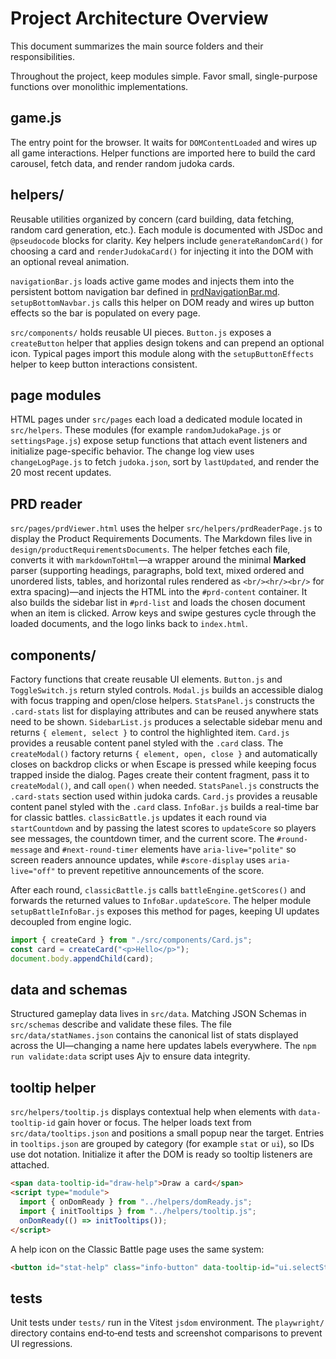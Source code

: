 # Project Architecture Overview

This document summarizes the main source folders and their responsibilities.

Throughout the project, keep modules simple. Favor small,
single-purpose functions over monolithic implementations.

## game.js

The entry point for the browser. It waits for `DOMContentLoaded` and wires up all game interactions. Helper functions are imported here to build the card carousel, fetch data, and render random judoka cards.

## helpers/

Reusable utilities organized by concern (card building, data fetching, random card generation, etc.). Each module is documented with JSDoc and `@pseudocode` blocks for clarity.
Key helpers include `generateRandomCard()` for choosing a card and `renderJudokaCard()` for injecting it into the DOM with an optional reveal animation.

`navigationBar.js` loads active game modes and injects them into the persistent bottom navigation bar defined in [prdNavigationBar.md](productRequirementsDocuments/prdNavigationBar.md). `setupBottomNavbar.js` calls this helper on DOM ready and wires up button effects so the bar is populated on every page.

`src/components/` holds reusable UI pieces. `Button.js` exposes a `createButton` helper that applies design tokens and can prepend an optional icon. Typical pages import this module along with the `setupButtonEffects` helper to keep button interactions consistent.

## page modules

HTML pages under `src/pages` each load a dedicated module located in
`src/helpers`. These modules (for example `randomJudokaPage.js` or
`settingsPage.js`) expose setup functions that attach event listeners and
initialize page-specific behavior. The change log view uses
`changeLogPage.js` to fetch `judoka.json`, sort by `lastUpdated`, and render the
20 most recent updates.

## PRD reader

`src/pages/prdViewer.html` uses the helper
`src/helpers/prdReaderPage.js` to display the Product Requirements
Documents. The Markdown files live in
`design/productRequirementsDocuments`. The helper fetches each file,
converts it with `markdownToHtml`—a wrapper around the minimal **Marked** parser (supporting headings, paragraphs, bold text, mixed ordered and unordered lists, tables, and horizontal rules rendered as `<br/><hr/><br/>` for extra spacing)—and injects the HTML into the `#prd-content` container. It also builds the sidebar list in `#prd-list` and loads the chosen document when an item is clicked. Arrow keys and swipe gestures cycle through the loaded documents, and the logo links back to `index.html`.

## components/

Factory functions that create reusable UI elements. `Button.js` and
`ToggleSwitch.js` return styled controls. `Modal.js` builds an accessible dialog with focus trapping and open/close helpers. `StatsPanel.js` constructs
the `.card-stats` list for displaying attributes and can be reused anywhere
stats need to be shown. `SidebarList.js` produces a selectable sidebar menu and
returns `{ element, select }` to control the highlighted item. `Card.js` provides
a reusable content panel styled with the `.card` class. The `createModal()` factory returns `{ element, open, close }` and
automatically closes on backdrop clicks or when Escape is pressed while
keeping focus trapped inside the dialog. Pages create their content fragment,
pass it to `createModal()`, and call `open()` when needed. `StatsPanel.js`
constructs the `.card-stats` section used within judoka cards. `Card.js`
provides a reusable content panel styled with the `.card` class.
`InfoBar.js` builds a real-time bar for classic battles. `classicBattle.js` updates it
each round via `startCountdown` and by passing the latest scores to `updateScore`
so players see messages, the countdown timer, and the current score. The
`#round-message` and `#next-round-timer` elements have `aria-live="polite"` so
screen readers announce updates, while `#score-display` uses `aria-live="off"` to
prevent repetitive announcements of the score.

After each round, `classicBattle.js` calls `battleEngine.getScores()` and forwards
the returned values to `InfoBar.updateScore`. The helper module `setupBattleInfoBar.js`
exposes this method for pages, keeping UI updates decoupled from engine logic.

```javascript
import { createCard } from "./src/components/Card.js";
const card = createCard("<p>Hello</p>");
document.body.appendChild(card);
```

## data and schemas

Structured gameplay data lives in `src/data`. Matching JSON Schemas in
`src/schemas` describe and validate these files. The file
`src/data/statNames.json` contains the canonical list of stats displayed across
the UI—changing a name here updates labels everywhere. The `npm run
validate:data` script uses Ajv to ensure data integrity.

## tooltip helper

`src/helpers/tooltip.js` displays contextual help when elements with
`data-tooltip-id` gain hover or focus. The helper loads text from
`src/data/tooltips.json` and positions a small popup near the target.
Entries in `tooltips.json` are grouped by category (for example `stat`
or `ui`), so IDs use dot notation. Initialize it after the DOM is ready
so tooltip listeners are attached.

```html
<span data-tooltip-id="draw-help">Draw a card</span>
<script type="module">
  import { onDomReady } from "../helpers/domReady.js";
  import { initTooltips } from "../helpers/tooltip.js";
  onDomReady(() => initTooltips());
</script>
```

A help icon on the Classic Battle page uses the same system:

```html
<button id="stat-help" class="info-button" data-tooltip-id="ui.selectStat">?</button>
```

## tests

Unit tests under `tests/` run in the Vitest `jsdom` environment. The `playwright/` directory contains end‑to‑end tests and screenshot comparisons to prevent UI regressions.
